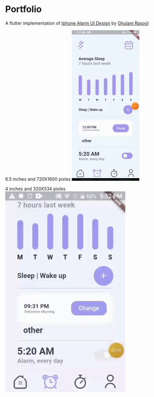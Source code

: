 # Portfolio
A flutter implementation of [Iphone Alarm UI Design](https://dribbble.com/shots/17158885-Iphone-Alarm-UI-Design) by [Ghulam Rasool](https://dribbble.com/ghulaam-rasool)

6.5 inches and 720X1600 pixles
![](larger_screen.gif) 


4 inches and 320X534 pixles
![](smaller_screen.gif) 


